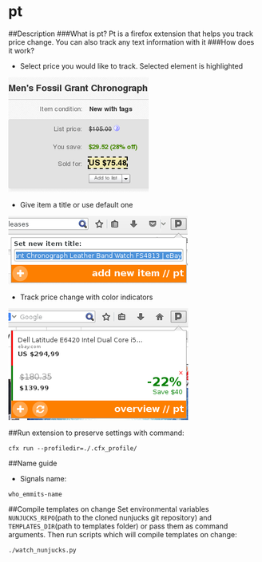 pt
============
##Description
###What is pt?
Pt is a firefox extension that helps you track price change. You can also track any text information with it
###How does it work?
* Select price you would like to track. Selected element is highlighted

![ScreenShot](https://raw.githubusercontent.com/e-shulitsky/pt/master/screenshoots/select_item.png)

* Give item a title or use default one

![ScreenShot](https://raw.githubusercontent.com/e-shulitsky/pt/master/screenshoots/add_new.png)

* Track price change with color indicators

![ScreenShot](https://raw.githubusercontent.com/e-shulitsky/pt/master/screenshoots/item_status.png)

##Run extension to preserve settings with command:
```
cfx run --profiledir=./.cfx_profile/
```

##Name guide
- Signals name:
```
who_emmits-name
```

##Compile templates on change
Set environmental variables `NUNJUCKS_REPO`(path to the cloned nunjucks git repository) and `TEMPLATES_DIR`(path to templates folder) or pass them as command arguments. Then run scripts which will compile templates on change:
```
./watch_nunjucks.py
```
